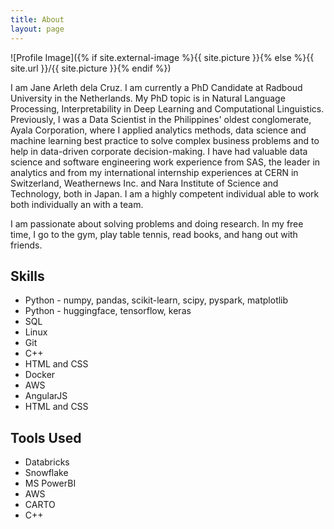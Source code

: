 ```yaml
---
title: About
layout: page
---
```

![Profile Image]({% if site.external-image %}{{ site.picture }}{% else %}{{ site.url }}/{{ site.picture }}{% endif %})

<p>I am Jane Arleth dela Cruz. I am currently a PhD Candidate at Radboud University in the Netherlands. My PhD topic is in 
Natural Language Processing, Interpretability in Deep Learning and Computational Linguistics. 
Previously, I was a Data Scientist in the Philippines' oldest conglomerate, 
Ayala Corporation, where I applied analytics methods, data science and machine learning best practice
to solve complex business problems and to help in data-driven corporate decision-making. I have had
valuable data science and software engineering work experience from SAS, the leader in analytics and
from my international internship experiences at CERN in Switzerland, Weathernews Inc. and 
Nara Institute of Science and Technology, both in Japan. I am a highly competent individual able
to work both individually an with a team.</p>

<p>I am passionate about solving problems and doing research. In my free time, I go to the gym,
play table tennis, read books, and hang out with friends.</p>

<h2>Skills</h2>

<ul class="skill-list">
	<li>Python - numpy, pandas, scikit-learn, scipy, pyspark, matplotlib</li>
	<li>Python - huggingface, tensorflow, keras</li>
	<li>SQL</li>
	<li>Linux</li>
	<li>Git</li>
	<li>C++</li>
	<li>HTML and CSS</li>
	<li>Docker</li>
	<li>AWS</li>
	<li>AngularJS</li>
	<li>HTML and CSS</li>
</ul>

<h2>Tools Used</h2>

<ul class="skill-list">
	<li>Databricks</li>
	<li>Snowflake</li>
	<li>MS PowerBI</li>
	<li>AWS</li>
	<li>CARTO</li>
	<li>C++</li>
</ul>


